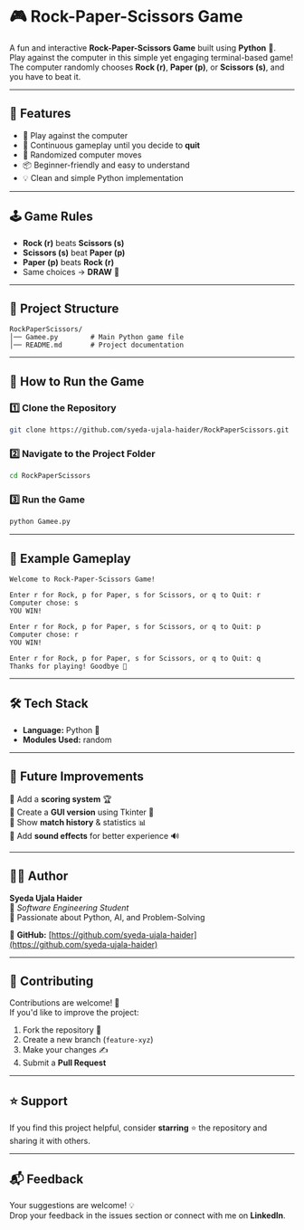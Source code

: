 # 🎮 Rock-Paper-Scissors Game

A fun and interactive **Rock-Paper-Scissors Game** built using **Python** 🐍.  
Play against the computer in this simple yet engaging terminal-based game!  
The computer randomly chooses **Rock (r)**, **Paper (p)**, or **Scissors (s)**, and you have to beat it.  

---

## 📌 **Features**
- 🎲 Play against the computer
- 🔄 Continuous gameplay until you decide to **quit**
- 🧠 Randomized computer moves
- 📦 Beginner-friendly and easy to understand
- 💡 Clean and simple Python implementation

---

## 🕹 **Game Rules**
- **Rock (r)** beats **Scissors (s)**
- **Scissors (s)** beat **Paper (p)**
- **Paper (p)** beats **Rock (r)**
- Same choices → **DRAW** 🤝

---

## 📂 **Project Structure**
```
RockPaperScissors/
│── Gamee.py        # Main Python game file
│── README.md       # Project documentation
```

---

## 🚀 **How to Run the Game**

### **1️⃣ Clone the Repository**
```bash
git clone https://github.com/syeda-ujala-haider/RockPaperScissors.git
```

### **2️⃣ Navigate to the Project Folder**
```bash
cd RockPaperScissors
```

### **3️⃣ Run the Game**
```bash
python Gamee.py
```

---

## 📸 **Example Gameplay**
```
Welcome to Rock-Paper-Scissors Game!

Enter r for Rock, p for Paper, s for Scissors, or q to Quit: r
Computer chose: s
YOU WIN!

Enter r for Rock, p for Paper, s for Scissors, or q to Quit: p
Computer chose: r
YOU WIN!

Enter r for Rock, p for Paper, s for Scissors, or q to Quit: q
Thanks for playing! Goodbye 👋
```

---

## 🛠 **Tech Stack**
- **Language:** Python 🐍
- **Modules Used:** random

---

## 🌟 **Future Improvements**
🔹 Add a **scoring system** 🏆  
🔹 Create a **GUI version** using Tkinter 🎨  
🔹 Show **match history** & statistics 📊  
🔹 Add **sound effects** for better experience 🔊  

---

## 👩‍💻 **Author**
**Syeda Ujala Haider**  
📌 *Software Engineering Student*  
📌 Passionate about Python, AI, and Problem-Solving  

🔗 **GitHub:** [https://github.com/syeda-ujala-haider](https://github.com/syeda-ujala-haider)  

---

## 🤝 **Contributing**
Contributions are welcome! 🎉  
If you'd like to improve the project:
1. Fork the repository 🍴
2. Create a new branch (`feature-xyz`)
3. Make your changes ✍️
4. Submit a **Pull Request**

---

## ⭐ **Support**
If you find this project helpful, consider **starring** ⭐ the repository and sharing it with others.

---

## 📬 **Feedback**
Your suggestions are welcome! 💡  
Drop your feedback in the issues section or connect with me on **LinkedIn**.


